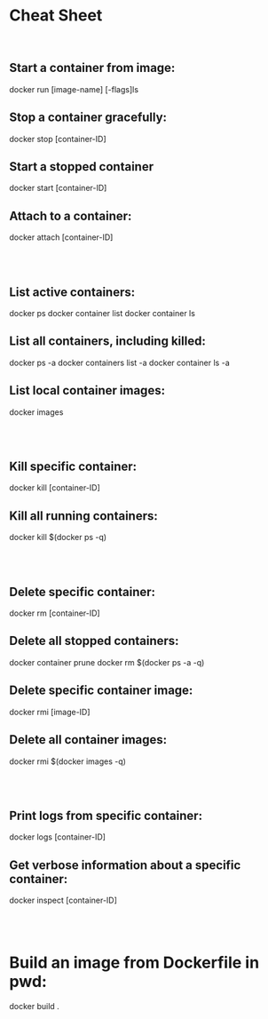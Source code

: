 # Cheat Sheet

<br>

## Start a container from image:
docker run [image-name] [-flags]ls

## Stop a container gracefully:
docker stop [container-ID]

## Start a stopped container
docker start [container-ID]

## Attach to a container:
docker attach [container-ID]

<br><br>

## List active containers:
docker ps
docker container list
docker container ls

## List all containers, including killed:
docker ps -a
docker containers list -a
docker container ls -a

## List local container images:
docker images

<br><br>

## Kill specific container:
docker kill [container-ID]

## Kill all running containers:
docker kill $(docker ps -q)

<br><br>

## Delete specific container:
docker rm [container-ID]

## Delete all stopped containers:
docker container prune
docker rm $(docker ps -a -q)

## Delete specific container image:
docker rmi [image-ID]

## Delete all container images:
docker rmi $(docker images -q)

<br><br>

## Print logs from specific container:
docker logs [container-ID]

## Get verbose information about a specific container:
docker inspect [container-ID]

<br><br>

# Build an image from Dockerfile in pwd:
docker build .